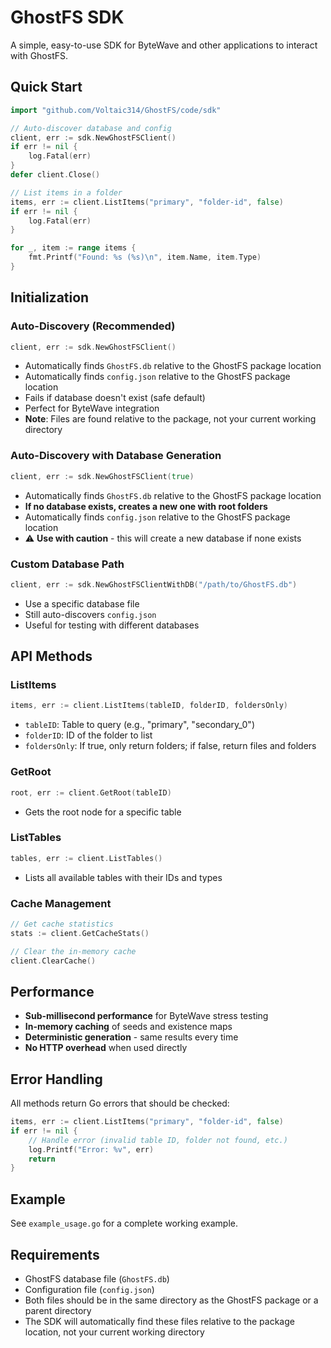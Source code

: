 # GhostFS SDK

A simple, easy-to-use SDK for ByteWave and other applications to interact with GhostFS.

## Quick Start

```go
import "github.com/Voltaic314/GhostFS/code/sdk"

// Auto-discover database and config
client, err := sdk.NewGhostFSClient()
if err != nil {
    log.Fatal(err)
}
defer client.Close()

// List items in a folder
items, err := client.ListItems("primary", "folder-id", false)
if err != nil {
    log.Fatal(err)
}

for _, item := range items {
    fmt.Printf("Found: %s (%s)\n", item.Name, item.Type)
}
```

## Initialization

### Auto-Discovery (Recommended)
```go
client, err := sdk.NewGhostFSClient()
```
- Automatically finds `GhostFS.db` relative to the GhostFS package location
- Automatically finds `config.json` relative to the GhostFS package location
- Fails if database doesn't exist (safe default)
- Perfect for ByteWave integration
- **Note**: Files are found relative to the package, not your current working directory

### Auto-Discovery with Database Generation
```go
client, err := sdk.NewGhostFSClient(true)
```
- Automatically finds `GhostFS.db` relative to the GhostFS package location
- **If no database exists, creates a new one with root folders**
- Automatically finds `config.json` relative to the GhostFS package location
- ⚠️ **Use with caution** - this will create a new database if none exists

### Custom Database Path
```go
client, err := sdk.NewGhostFSClientWithDB("/path/to/GhostFS.db")
```
- Use a specific database file
- Still auto-discovers `config.json`
- Useful for testing with different databases

## API Methods

### ListItems
```go
items, err := client.ListItems(tableID, folderID, foldersOnly)
```
- `tableID`: Table to query (e.g., "primary", "secondary_0")
- `folderID`: ID of the folder to list
- `foldersOnly`: If true, only return folders; if false, return files and folders

### GetRoot
```go
root, err := client.GetRoot(tableID)
```
- Gets the root node for a specific table

### ListTables
```go
tables, err := client.ListTables()
```
- Lists all available tables with their IDs and types

### Cache Management
```go
// Get cache statistics
stats := client.GetCacheStats()

// Clear the in-memory cache
client.ClearCache()
```

## Performance

- **Sub-millisecond performance** for ByteWave stress testing
- **In-memory caching** of seeds and existence maps
- **Deterministic generation** - same results every time
- **No HTTP overhead** when used directly

## Error Handling

All methods return Go errors that should be checked:

```go
items, err := client.ListItems("primary", "folder-id", false)
if err != nil {
    // Handle error (invalid table ID, folder not found, etc.)
    log.Printf("Error: %v", err)
    return
}
```

## Example

See `example_usage.go` for a complete working example.

## Requirements

- GhostFS database file (`GhostFS.db`)
- Configuration file (`config.json`)
- Both files should be in the same directory as the GhostFS package or a parent directory
- The SDK will automatically find these files relative to the package location, not your current working directory
